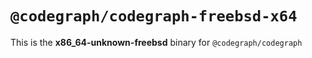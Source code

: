 # `@codegraph/codegraph-freebsd-x64`

This is the **x86_64-unknown-freebsd** binary for `@codegraph/codegraph`
